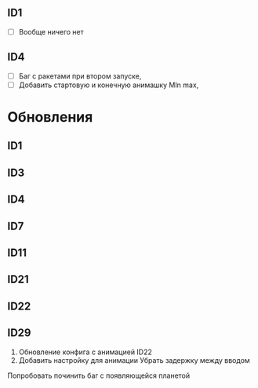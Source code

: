 ## ID1
- [ ] Вообще ничего нет
## ID4
- [ ] Баг с ракетами при втором запуске, 
- [ ] Добавить стартовую и конечную анимашку MIn max,
# Обновления
## ID1

## ID3

## ID4

## ID7

## ID11

## ID21

## ID22

## ID29

1. Обновление конфига с анимацией ID22
2. Добавить настройку для анимации Убрать задержку между вводом


Попробовать починить баг с появляющейся планетой